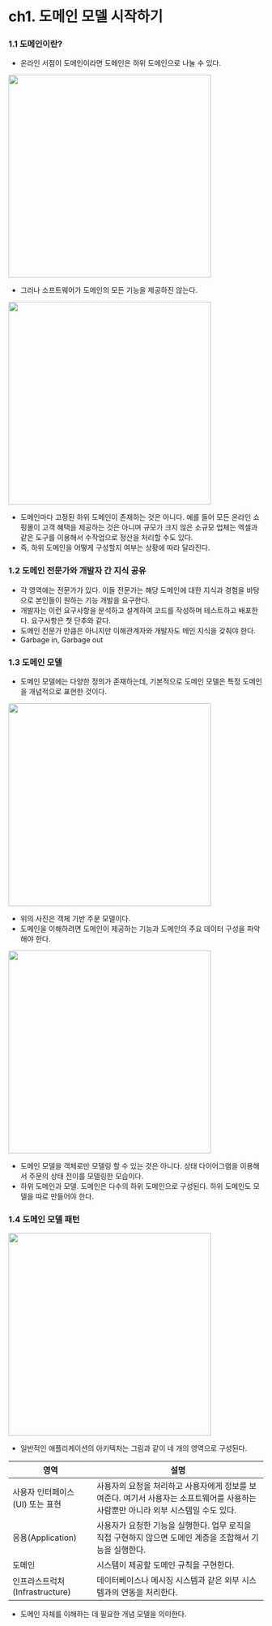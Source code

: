 # ch1. 도메인 모델 시작하기

### 1.1 도메인이란?
- 온라인 서점이 도메인이라면 도메인은 하위 도메인으로 나눌 수 있다.
<img src="https://blog.kakaocdn.net/dn/bLPWsu/btrBFIbHc66/lXt9ULDBbdi7LpAo9sDoTk/img.png" width=400px>

- 그러나 소프트웨어가 도메인의 모든 기능을 제공하진 않는다.
<img src="https://velog.velcdn.com/images/chaeri93/post/0248d498-070c-4d8e-90ef-ce10c6ac09b6/image.png" width=400px>

- 도메인마다 고정된 하위 도메인이 존재하는 것은 아니다. 예를 들어 모든 온라인 쇼핑몰이 고객 혜택을 제공하는 것은 아니며 규모가 크지 않은 소규모 업체는 엑셀과 같은 도구를 이용해서 수작업으로 정산을 처리할 수도 있다.
- 즉, 하위 도메인을 어떻게 구성할지 여부는 상황에 따라 달라진다.

### 1.2 도메인 전문가와 개발자 간 지식 공유
- 각 영역에는 전문가가 있다. 이들 전문가는 해당 도메인에 대한 지식과 경험을 바탕으로 본인들이 원하는 기능 개발을 요구한다.
- 개발자는 이런 요구사항을 분석하고 설계하여 코드를 작성하며 테스트하고 배포한다. 요구사항은 첫 단추와 같다.
- 도메인 전문가 만큼은 아니지만 이해관계자와 개발자도 메인 지식을 갖춰야 한다.
- Garbage in, Garbage out

### 1.3 도메인 모델
- 도메인 모델에는 다양한 정의가 존재하는데, 기본적으로 도메인 모델은 특정 도메인을 개념적으로 표현한 것이다.
<img src="https://velog.velcdn.com/images/hoo5886/post/e7d94901-1edb-4e6b-a8f3-225857c153c0/image.png" width=400px>

- 위의 사진은 객체 기반 주문 모델이다.
- 도메인을 이해하려면 도메인이 제공하는 기능과 도메인의 주요 데이터 구성을 파악해야 한다.
<img src="https://velog.velcdn.com/images%2Ffreesky%2Fpost%2Ff9534eec-dc9e-4a41-9c93-66f501d52477%2Fimage.png" width=400px>

- 도메인 모델을 객체로만 모델링 할 수 있는 것은 아니다. 상태 다이어그램을 이용해서 주문의 상태 전이를 모델링한 모습이다.
- 하위 도메인과 모델. 도메인은 다수의 하위 도메인으로 구성된다. 하위 도메인도 모델을 따로 만들어야 한다.

### 1.4 도메인 모델 패턴
<img src="https://velog.velcdn.com/images%2Ffreesky%2Fpost%2Ff2d29068-2e73-4c3d-b85a-0fd5b2dea2a8%2Fimage.png" width=400px>

- 일반적인 애플리케이션의 아키텍처는 그림과 같이 네 개의 영역으로 구성된다. 

| 영역                                    | 설명   
| ------------------------------------------ | ----------- |
| 사용자 인터페이스(UI) 또는 표현                            | 사용자의 요청을 처리하고 사용자에게 정보를 보여준다. 여기서 사용자는 소프트웨어를 사용하는 사람뿐만 아니라 외부 시스템일 수도 있다. |
| 응용(Application)                          | 사용자가 요청한 기능을 실행한다. 업무 로직을 직접 구현하지 않으면 도메인 계층을 조합해서 기능을 실행한다. |
| 도메인                          | 시스템이 제공할 도메인 규칙을 구현한다. |
| 인프라스트럭처(Infrastructure)                          | 데이터베이스나 메시징 시스템과 같은 외부 시스템과의 연동을 처리한다. |

- 도메인 자체를 이해하는 데 필요한 개념 모델을 의미한다.

